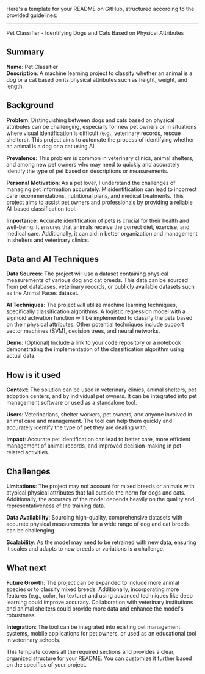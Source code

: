 Here's a template for your README on GitHub, structured according to the provided guidelines:

---

Pet Classifier - Identifying Dogs and Cats Based on Physical Attributes

## Summary
**Name**: Pet Classifier  
**Description**: A machine learning project to classify whether an animal is a dog or a cat based on its physical attributes such as height, weight, and length.

## Background
**Problem**: Distinguishing between dogs and cats based on physical attributes can be challenging, especially for new pet owners or in situations where visual identification is difficult (e.g., veterinary records, rescue shelters). This project aims to automate the process of identifying whether an animal is a dog or a cat using AI.

**Prevalence**: This problem is common in veterinary clinics, animal shelters, and among new pet owners who may need to quickly and accurately identify the type of pet based on descriptions or measurements.

**Personal Motivation**: As a pet lover, I understand the challenges of managing pet information accurately. Misidentification can lead to incorrect care recommendations, nutritional plans, and medical treatments. This project aims to assist pet owners and professionals by providing a reliable AI-based classification tool.

**Importance**: Accurate identification of pets is crucial for their health and well-being. It ensures that animals receive the correct diet, exercise, and medical care. Additionally, it can aid in better organization and management in shelters and veterinary clinics.

## Data and AI Techniques
**Data Sources**: The project will use a dataset containing physical measurements of various dog and cat breeds. This data can be sourced from pet databases, veterinary records, or publicly available datasets such as the Animal Faces dataset.

**AI Techniques**: The project will utilize machine learning techniques, specifically classification algorithms. A logistic regression model with a sigmoid activation function will be implemented to classify the pets based on their physical attributes. Other potential techniques include support vector machines (SVM), decision trees, and neural networks.

**Demo**: (Optional) Include a link to your code repository or a notebook demonstrating the implementation of the classification algorithm using actual data.

## How is it used
**Context**: The solution can be used in veterinary clinics, animal shelters, pet adoption centers, and by individual pet owners. It can be integrated into pet management software or used as a standalone tool.

**Users**: Veterinarians, shelter workers, pet owners, and anyone involved in animal care and management. The tool can help them quickly and accurately identify the type of pet they are dealing with.

**Impact**: Accurate pet identification can lead to better care, more efficient management of animal records, and improved decision-making in pet-related activities.

## Challenges
**Limitations**: The project may not account for mixed breeds or animals with atypical physical attributes that fall outside the norm for dogs and cats. Additionally, the accuracy of the model depends heavily on the quality and representativeness of the training data.

**Data Availability**: Sourcing high-quality, comprehensive datasets with accurate physical measurements for a wide range of dog and cat breeds can be challenging.

**Scalability**: As the model may need to be retrained with new data, ensuring it scales and adapts to new breeds or variations is a challenge.

## What next
**Future Growth**: The project can be expanded to include more animal species or to classify mixed breeds. Additionally, incorporating more features (e.g., color, fur texture) and using advanced techniques like deep learning could improve accuracy. Collaboration with veterinary institutions and animal shelters could provide more data and enhance the model's robustness.

**Integration**: The tool can be integrated into existing pet management systems, mobile applications for pet owners, or used as an educational tool in veterinary schools.



This template covers all the required sections and provides a clear, organized structure for your README. You can customize it further based on the specifics of your project.
